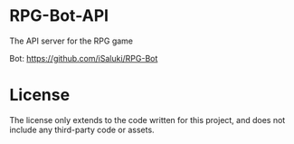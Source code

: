 # RPG-Bot-API

The API server for the RPG game

Bot: https://github.com/iSaluki/RPG-Bot

# License

The license only extends to the code written for this project, and does not include any third-party code or assets.
